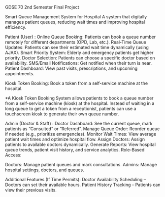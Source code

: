  
GDSE 70
2nd Semester Final Project 

 Smart Queue Management System for Hospital
A system that digitally manages patient queues, reducing wait times and improving hospital efficiency.


 Patient (User) :
 Online Queue Booking: Patients can book a queue number remotely for different departments (OPD, Lab, etc.).
 Real-Time Queue Updates: Patients can see their estimated wait time dynamically (using AJAX).
 Smart Priority System: Elderly and emergency patients get higher priority.
 Doctor Selection: Patients can choose a specific doctor based on availability.
 SMS/Email Notifications: Get notified when their turn is near.
 Patient Dashboard: View past visits, prescriptions, and upcoming appointments.

 Kiosk Token Booking: Book a token from a self-service machine at the hospital.

*A Kiosk Token Booking System allows patients to book a queue number from a self-service machine (kiosk) at the hospital. Instead of waiting in a long queue to get a token from a receptionist, patients can use a touchscreen kiosk to generate their own queue number.

 Admin (Doctor & Staff) :
 Doctor Dashboard: See the current queue, mark patients as “Consulted” or “Referred”.
 Manage Queue Order: Reorder queue if needed (e.g., prioritize emergencies).
 Monitor Wait Times: View average patient wait times and optimize hospital flow.
 Assign Doctors: Assign patients to available doctors dynamically.
 Generate Reports: View hospital queue trends, patient visit history, and service analytics.
 Role-Based Access:

Doctors: Manage patient queues and mark consultations.
Admins: Manage hospital settings, doctors, and queues.



 Additional Features (If Time Permits):
 Doctor Availability Scheduling – Doctors can set their available hours.
 Patient History Tracking – Patients can view their previous visits.
